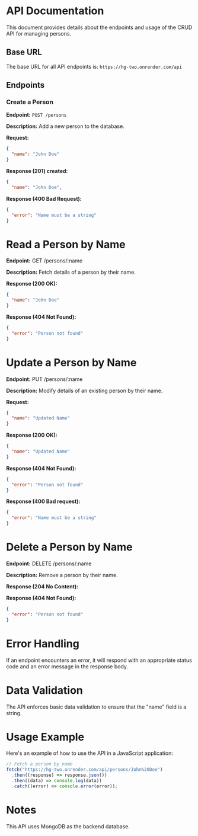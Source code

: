 # API Documentation

This document provides details about the endpoints and usage
of the CRUD API for managing persons.

## Base URL

The base URL for all API endpoints is:
`https://hg-two.onrender.com/api`

## Endpoints

### Create a Person

**Endpoint:** `POST /persons`

**Description:** Add a new person to the database.

**Request:**

```json
{
  "name": "John Doe"
}
```

**Response (201) created:**

```json
{
  "name": "John Doe",

```

**Response (400 Bad Request):**

```json
{
  "error": "Name must be a string"
}
```

# Read a Person by Name

**Endpoint:** GET /persons/:name

**Description:** Fetch details of a person by their name.

**Response (200 OK):**

```json
{
  "name": "John Doe"
}
```

**Response (404 Not Found):**

```json
{
  "error": "Person not found"
}
```

# Update a Person by Name

**Endpoint:** PUT /persons/:name

**Description:** Modify details of an existing person by
their name.

**Request:**

```json
{
  "name": "Updated Name"
}
```

**Response (200 OK):**

```json
{
  "name": "Updated Name"
}
```

**Response (404 Not Found):**

```json
{
  "error": "Person not found"
}
```

**Response (400 Bad request):**

```json
{
  "error": "Name must be a string"
}
```

# Delete a Person by Name

**Endpoint:** DELETE /persons/:name

**Description:** Remove a person by their name.

**Response (204 No Content):**

**Response (404 Not Found):**

```json
{
  "error": "Person not found"
}
```

# Error Handling

If an endpoint encounters an error, it will respond with an
appropriate status code and an error message in the response
body.

# Data Validation

The API enforces basic data validation to ensure that the
"name" field is a string.

# Usage Example

Here's an example of how to use the API in a JavaScript
application:

```javascript
// Fetch a person by name
fetch("https://hg-two.onrender.com/api/persons/John%20Doe")
  .then((response) => response.json())
  .then((data) => console.log(data))
  .catch((error) => console.error(error));
```

# Notes

This API uses MongoDB as the backend database.
